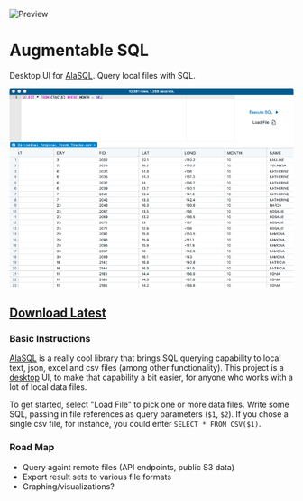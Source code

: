 ![Preview](/build/icon.ico)
# Augmentable SQL

Desktop UI for [AlaSQL](http://alasql.org/). Query local files with SQL.

![Preview](/docs/preview.png)


## [Download Latest](https://github.com/augmentable-opensource/augmentable-sql/releases)

### Basic Instructions

[AlaSQL](http://alasql.org/) is a really cool library that brings SQL querying capability to local text, json, excel and csv files (among other functionality). This project is a [desktop](https://electron.atom.io/) UI, to make that capability a bit easier, for anyone who works with a lot of local data files.

To get started, select "Load File" to pick one or more data files. Write some SQL, passing in file references as query parameters (`$1`, `$2`). If you chose a single csv file, for instance, you could enter `SELECT * FROM CSV($1)`.


### Road Map

- Query againt remote files (API endpoints, public S3 data)
- Export result sets to various file formats
- Graphing/visualizations?
